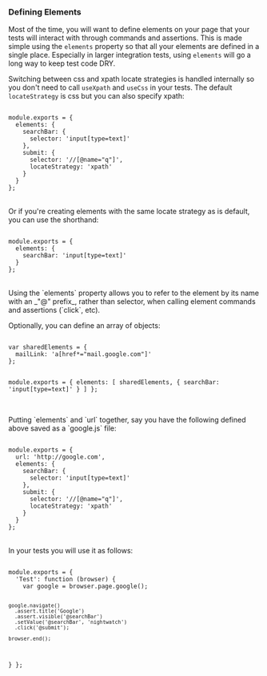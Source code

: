 ### Defining Elements

Most of the time, you will want to define elements on your page that your tests will interact with through commands and assertions. This is made simple using the `elements` property so that all your elements are defined in a single place. Especially in larger integration tests, using `elements` will go a long way to keep test code DRY.

Switching between css and xpath locate strategies is handled internally so you don't need to call `useXpath` and `useCss` in your tests. The default `locateStrategy` is css but you can also specify xpath:

<div class="sample-test">
<pre data-language="javascript"><code class="language-javascript">
module.exports = {
  elements: {
    searchBar: {
      selector: 'input[type=text]'
    },
    submit: {
      selector: '//[@name="q"]',
      locateStrategy: 'xpath'
    }
  }
};
</code></pre>
</div>

<br>
Or if you're creating elements with the same locate strategy as is default, you can use the shorthand:

<div class="sample-test">
<pre data-language="javascript"><code class="language-javascript">
module.exports = {
  elements: {
    searchBar: 'input[type=text]'
  }
};
</code></pre>
</div>

<br>
Using the `elements` property allows you to refer to the element by its name with an _"@" prefix_, rather than selector, when calling element commands and assertions (`click`, etc).

Optionally, you can define an array of objects:

<div class="sample-test">
<pre data-language="javascript"><code class="language-javascript">
var sharedElements = {
  mailLink: 'a[href*="mail.google.com"]'
};

module.exports = {
  elements: [
    sharedElements,
    { searchBar: 'input[type=text]' }
  ]
};
</code></pre>
</div>

<br>
Putting `elements` and `url` together, say you have the following defined above saved as a `google.js` file:

<div class="sample-test">
<pre data-language="javascript"><code class="language-javascript">
module.exports = {
  url: 'http://google.com',
  elements: {
    searchBar: {
      selector: 'input[type=text]'
    },
    submit: {
      selector: '//[@name="q"]',
      locateStrategy: 'xpath'
    }
  }
};
</code></pre>
</div>

<br>
In your tests you will use it as follows:

<div class="sample-test">
<pre data-language="javascript"><code class="language-javascript">
module.exports = {
  'Test': function (browser) {
    var google = browser.page.google();

    google.navigate()
      .assert.title('Google')
      .assert.visible('@searchBar')
      .setValue('@searchBar', 'nightwatch')
      .click('@submit');

    browser.end();
  }
};
</code></pre>
</div>
